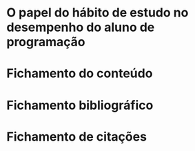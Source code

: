 #  O papel do hábito de estudo no desempenho do aluno de programação

# Fichamento do conteúdo

# Fichamento bibliográfico

# Fichamento de citações
